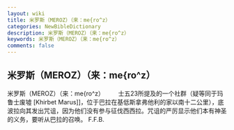```yaml
---
layout: wiki
title: 米罗斯（MEROZ）（来：me{ro^z）
categories: NewBibleDictionary
description: 米罗斯（MEROZ）（来：me{ro^z）
keywords: 米罗斯（MEROZ）（来：me{ro^z）
comments: false
---
```


## 米罗斯（MEROZ）（来：me{ro^z）



米罗斯（MEROZ）（来：me{ro^z）
　　士五23所提及的一个社群（疑等同于玛鲁士废墟 [Khirbet
Marus]]，位于巴拉在基低斯拿弗他利的家以南十二公里），底波拉向其发出咒诅，因为他们没有参与征伐西西拉。咒诅的严厉显示他们本有神圣的义务，要听从巴拉的召唤。
F.F.B.




